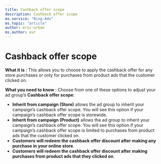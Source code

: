 ```yaml
---
title: Cashback offer scope
description: Cashback offer scope
ms.service: "Bing-Ads"
ms.topic: "article"
author: eric-urban
ms.author: eur
---
```


# Cashback offer scope

**What it is** : This allows you to choose to apply the cashback offer for any store purchases or only for purchases from product ads that the customer clicked on.

**What you need to know** : Choose from one of these options to adjust your ad group’s **Cashback offer scope**:

- **Inherit from campaign (Store)** allows the ad group to inherit your campaign’s cashback offer scope. You will see this option if your campaign’s cashback offer scope is storewide.
- **Inherit from campaign (Product)** allows the ad group to inherit your campaign’s cashback offer scope. You will see this option if your campaign’s cashback offer scope is limited to purchases from product ads that the customer clicked on.
- **Customers will redeem the cashback offer discount after making any purchase in your online store**.
- **Customers will redeem the cashback offer discount after making purchases from product ads that they clicked on**.


